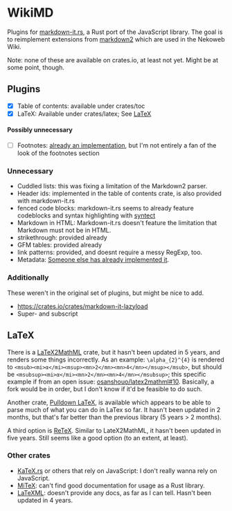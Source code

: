 # WikiMD
Plugins for [markdown-it.rs](https://crates.io/crates/markdown-it), a Rust port of the JavaScript library. The goal is to reimplement extensions from [markdown2](https://pypi.org/project/markdown2/) which are used in the Nekoweb Wiki.

Note: none of these are available on crates.io, at least not yet. Might be at some point, though.

## Plugins

- [x] Table of contents: available under crates/toc
- [x] LaTeX: Available under crates/latex; See [LaTeX](#latex)

#### Possibly unnecessary 
- [ ] Footnotes: [already an implementation](https://crates.io/crates/markdown-it-footnote), but I'm not entirely a fan of the look of the footnotes section

### Unnecessary
- Cuddled lists: this was fixing a limitation of the Markdown2 parser.
- Header ids: implemented in the table of contents crate, is also provided with markdown-it.rs
- fenced code blocks: markdown-it.rs seems to already feature codeblocks and syntax highlighting with [syntect](https://crates.io/crates/syntect)
- Markdown in HTML: Markdown-it.rs doesn't feature the limitation that Markdown must not be in HTML.
- strikethrough: provided already
- GFM tables: provided already
- link patterns: provided, and doesnt require a messy RegExp, too.
- Metadata: [Someone else has already implemented it](https://crates.io/crates/markdown-it-front-matter).

### Additionally
These weren't in the original set of plugins, but might be nice to add.

- https://crates.io/crates/markdown-it-lazyload
- Super- and subscript

## LaTeX

There is a [LaTeX2MathML](https://crates.io/crates/latex2mathml) crate, but it hasn't been updated in 5 years, and renders some things incorrectly. As an example: `\alpha_{2}^{4}` is rendered to `<msub><mi>α</mi><msup><mn>2</mn><mn>4</mn></msup></msub>`, but should be `<msubsup><mi>α</mi><mn>2</mn><mn>4</mn></msubsup>`; this specific example if from an open issue: [osanshouo/latex2mathml#10](https://github.com/osanshouo/latex2mathml/issues/10). Basically, a fork would be in order, but I don't know if it'd be feasible to do such.

Another crate, [Pulldown LaTeX](https://crates.io/crates/pulldown-latex), is available which appears to be able to parse much of what you can do in LaTex so far. It hasn't been updated in 2 months, but that's far better than the previous library (5 years > 2 months).

A third option is [ReTeX](https://github.com/ReTeX/ReX/tree/master). Similar to LateX2MathML, it hasn't been updated in five years. Still seems like a good option (to an extent, at least).

### Other crates

- [KaTeX.rs](https://crates.io/crates/katex) or others that rely on JavaScript: I don't really wanna rely on JavaScript.
- [MiTeX](https://github.com/mitex-rs/mitex): can't find good documentation for usage as a Rust library.
- [LaTeXML](https://github.com/dginev/latexml-runner): doesn't provide any docs, as far as I can tell. Hasn't been updated in 4 years.
